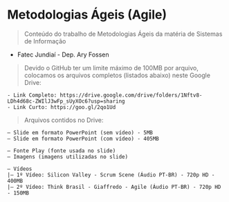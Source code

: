 # Metodologias Ágeis (Agile)

> Conteúdo do trabalho de Metodologias Ágeis da matéria de Sistemas de Informação
  - Fatec Jundiaí - Dep. Ary Fossen

> Devido o GitHub ter um limite máximo de 100MB por arquivo, colocamos os arquivos
  completos (listados abaixo) neste Google Drive:
  
    - Link Completo: https://drive.google.com/drive/folders/1Nftv8-LDh4d68c-ZWIlJ3wFp_sUyXOc6?usp=sharing
    - Link Curto: https://goo.gl/2qo1Ud


> Arquivos contidos no Drive:

    — Slide em formato PowerPoint (sem vídeo) - 5MB
    — Slide em formato PowerPoint (com vídeo) - 405MB

    — Fonte Play (fonte usada no slide)
    — Imagens (imagens utilizadas no slide)
    
    — Vídeos
    |— 1º Vídeo: Silicon Valley - Scrum Scene (Áudio PT-BR) - 720p HD - 400MB
    |— 2º Vídeo: Think Brasil - Giaffredo - Agile (Áudio PT-BR) - 720p HD - 150MB
